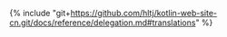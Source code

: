 {% include "git+https://github.com/hltj/kotlin-web-site-cn.git/docs/reference/delegation.md#translations" %}
